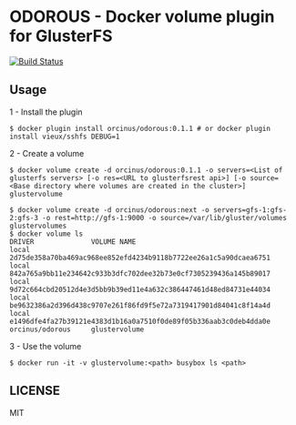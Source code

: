 # ODOROUS - Docker volume plugin for GlusterFS

[![Build Status](https://travis-ci.org/orcinustools/odorous.svg?branch=master)](https://travis-ci.org/orcinustools/odorous)

## Usage

1 - Install the plugin

```
$ docker plugin install orcinus/odorous:0.1.1 # or docker plugin install vieux/sshfs DEBUG=1
```

2 - Create a volume

```
$ docker volume create -d orcinus/odorous:0.1.1 -o servers=<List of glusterfs servers> [-o res=<URL to glusterfsrest api>] [-o source=<Base directory where volumes are created in the cluster>] glustervolume

$ docker volume create -d orcinus/odorous:next -o servers=gfs-1:gfs-2:gfs-3 -o rest=http://gfs-1:9000 -o source=/var/lib/gluster/volumes glustervolumes
$ docker volume ls
DRIVER              VOLUME NAME
local               2d75de358a70ba469ac968ee852efd4234b9118b7722ee26a1c5a90dcaea6751
local               842a765a9bb11e234642c933b3dfc702dee32b73e0cf7305239436a145b89017
local               9d72c664cbd20512d4e3d5bb9b39ed11e4a632c386447461d48ed84731e44034
local               be9632386a2d396d438c9707e261f86fd9f5e72a7319417901d84041c8f14a4d
local               e1496dfe4fa27b39121e4383d1b16a0a7510f0de89f05b336aab3c0deb4dda0e
orcinus/odorous 	glustervolume
```

3 - Use the volume

```
$ docker run -it -v glustervolume:<path> busybox ls <path>
```

## LICENSE

MIT

